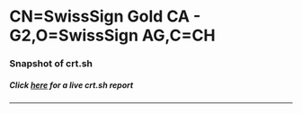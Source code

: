 # CN=SwissSign Gold CA - G2,O=SwissSign AG,C=CH
### Snapshot of crt.sh
##### Click [here](https://crt.sh/?q=Serial_9584E2414091440359AFE94E01EADB) for a live crt.sh report

---
